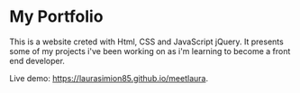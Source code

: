 # My Portfolio

This is a website creted with Html, CSS and JavaScript jQuery.
It presents some of my projects i've been working on as i'm learning to become a front end developer.

Live demo: https://laurasimion85.github.io/meetlaura.

